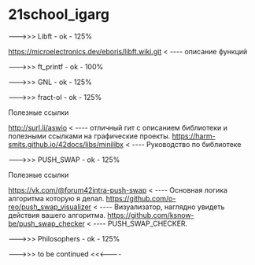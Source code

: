 # 21school_igarg
--->>> Libft - ok - 125%

https://microelectronics.dev/eboris/libft.wiki.git < ---- описание функций

--->>> ft_printf - ok - 100%

--->>> GNL - ok - 125%

--->>> fract-ol - ok - 125%

Полезные ссылки 

http://surl.li/aswio < ----  отличный гит с описанием библиотеки и полезными ссылками на графические проекты.
https://harm-smits.github.io/42docs/libs/minilibx < ----  Руководство по библиотеке

--->>> PUSH_SWAP - ok - 125%

Полезные ссылки 

https://vk.com/@forum42intra-push-swap    < ----  Основная логика алгоритма которую я делал.
https://github.com/o-reo/push_swap_visualizer  < ---- Визуализатор, наглядно увидеть действия вашего алгоритма.
https://github.com/ksnow-be/push_swap_checker < ---- PUSH_SWAP_CHECKER.

--->>> Philosophers - ok - 125%

--->>> to be continued <<<----

